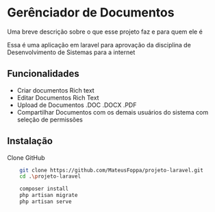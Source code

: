
# Gerênciador de Documentos

Uma breve descrição sobre o que esse projeto faz e para quem ele é

Essa é uma aplicação em laravel para aprovação da disciplina de Desenvolvimento de Sistemas para a internet


## Funcionalidades

- Criar documentos Rich text
- Editar Documentos Rich Text
- Upload de Documentos .DOC .DOCX .PDF
- Compartilhar Documentos com os demais usuários do sistema com seleção de permissões


## Instalação
Clone GitHub

```bash
    git clone https://github.com/MateusFoppa/projeto-laravel.git
    cd .\projeto-laravel
```


```bash
    composer install
    php artisan migrate
    php artisan serve
```
    

